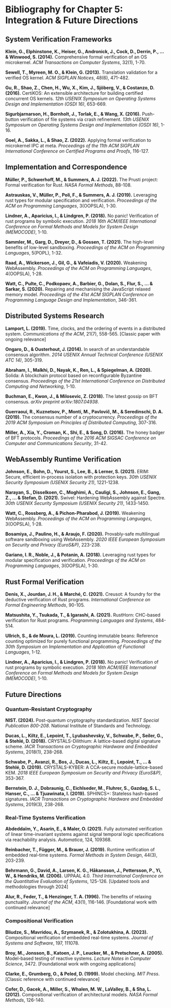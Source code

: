 # Bibliography for Chapter 5: Integration & Future Directions

## System Verification Frameworks

**Klein, G., Elphinstone, K., Heiser, G., Andronick, J., Cock, D., Derrin, P.,
... & Winwood, S. (2014).** Comprehensive formal verification of an OS
microkernel. _ACM Transactions on Computer Systems_, 32(1), 1-70.

**Sewell, T., Myreen, M. O., & Klein, G. (2013).** Translation validation for a
verified OS kernel. _ACM SIGPLAN Notices_, 48(6), 471-482.

**Gu, R., Shao, Z., Chen, H., Wu, X., Kim, J., Sjöberg, V., & Costanzo, D.
(2016).** CertiKOS: An extensible architecture for building certified concurrent
OS kernels. _12th USENIX Symposium on Operating Systems Design and
Implementation (OSDI 16)_, 653-669.

**Sigurbjarnarson, H., Bornholt, J., Torlak, E., & Wang, X. (2016).**
Push-button verification of file systems via crash refinement. _13th USENIX
Symposium on Operating Systems Design and Implementation (OSDI 16)_, 1-16.

**Goel, A., Sakka, L., & Shao, Z. (2022).** Applying formal verification to
microkernel IPC at meta. _Proceedings of the 11th ACM SIGPLAN International
Conference on Certified Programs and Proofs_, 116-127.

## Implementation and Correspondence

**Müller, P., Schwerhoff, M., & Summers, A. J. (2022).** The Prusti project:
Formal verification for Rust. _NASA Formal Methods_, 88-108.

**Astrauskas, V., Müller, P., Poli, F., & Summers, A. J. (2019).** Leveraging
rust types for modular specification and verification. _Proceedings of the ACM
on Programming Languages_, 3(OOPSLA), 1-30.

**Lindner, A., Aparicius, I., & Lindgren, P. (2018).** No panic! Verification of
rust programs by symbolic execution. _2018 16th ACM/IEEE International
Conference on Formal Methods and Models for System Design (MEMOCODE)_, 1-10.

**Sammler, M., Garg, D., Dreyer, D., & Gossen, T. (2021).** The high-level
benefits of low-level sandboxing. _Proceedings of the ACM on Programming
Languages_, 5(POPL), 1-32.

**Raad, A., Wickerson, J., Gil, G., & Vafeiadis, V. (2020).** Weakening
WebAssembly. _Proceedings of the ACM on Programming Languages_, 4(OOPSLA), 1-28.

**Watt, C., Pulte, C., Podkopaev, A., Barbier, G., Dolan, S., Flur, S., ... &
Sarkar, S. (2020).** Repairing and mechanising the JavaScript relaxed memory
model. _Proceedings of the 41st ACM SIGPLAN Conference on Programming Language
Design and Implementation_, 346-361.

## Distributed Systems Research

**Lamport, L. (2019).** Time, clocks, and the ordering of events in a
distributed system. _Communications of the ACM_, 21(7), 558-565. [Classic paper
with ongoing relevance]

**Ongaro, D., & Ousterhout, J. (2014).** In search of an understandable
consensus algorithm. _2014 USENIX Annual Technical Conference (USENIX ATC 14)_,
305-319.

**Abraham, I., Malkhi, D., Nayak, K., Ren, L., & Spiegelman, A. (2020).**
Solida: A blockchain protocol based on reconfigurable Byzantine consensus.
_Proceedings of the 21st International Conference on Distributed Computing and
Networking_, 1-10.

**Buchman, E., Kwon, J., & Milosevic, Z. (2018).** The latest gossip on BFT
consensus. _arXiv preprint arXiv:1807.04938_.

**Guerraoui, R., Kuznetsov, P., Monti, M., Pavlovič, M., & Seredinschi, D. A.
(2019).** The consensus number of a cryptocurrency. _Proceedings of the 2019 ACM
Symposium on Principles of Distributed Computing_, 307-316.

**Miller, A., Xia, Y., Croman, K., Shi, E., & Song, D. (2016).** The honey
badger of BFT protocols. _Proceedings of the 2016 ACM SIGSAC Conference on
Computer and Communications Security_, 31-42.

## WebAssembly Runtime Verification

**Johnson, E., Bohn, D., Yourst, S., Lee, B., & Lerner, S. (2021).** ERIM:
Secure, efficient in-process isolation with protection keys. _30th USENIX
Security Symposium (USENIX Security 21)_, 1221-1238.

**Narayan, S., Disselkoen, C., Moghimi, A., Cauligi, S., Johnson, E., Gang, Z.,
... & Stefan, D. (2021).** Swivel: Hardening WebAssembly against Spectre. _30th
USENIX Security Symposium (USENIX Security 21)_, 1433-1450.

**Watt, C., Rossberg, A., & Pichon-Pharabod, J. (2019).** Weakening WebAssembly.
_Proceedings of the ACM on Programming Languages_, 3(OOPSLA), 1-28.

**Bosamiya, J., Paulino, H., & Araujo, F. (2020).** Provably-safe multilingual
software sandboxing using WebAssembly. _2020 IEEE European Symposium on Security
and Privacy (EuroS&P)_, 223-238.

**Gariano, I. R., Noble, J., & Potanin, A. (2018).** Leveraging rust types for
modular specification and verification. _Proceedings of the ACM on Programming
Languages_, 3(OOPSLA), 1-30.

## Rust Formal Verification

**Denis, X., Jourdan, J. H., & Marché, C. (2021).** Creusot: A foundry for the
deductive verification of Rust programs. _International Conference on Formal
Engineering Methods_, 90-105.

**Matsushita, Y., Tsukada, T., & Igarashi, A. (2021).** RustHorn: CHC-based
verification for Rust programs. _Programming Languages and Systems_, 484-514.

**Ullrich, S., & de Moura, L. (2019).** Counting immutable beans: Reference
counting optimized for purely functional programming. _Proceedings of the 30th
Symposium on Implementation and Application of Functional Languages_, 1-12.

**Lindner, A., Aparicius, I., & Lindgren, P. (2018).** No panic! Verification of
rust programs by symbolic execution. _2018 16th ACM/IEEE International
Conference on Formal Methods and Models for System Design (MEMOCODE)_, 1-10.

## Future Directions

### Quantum-Resistant Cryptography

**NIST. (2024).** Post-quantum cryptography standardization. _NIST Special
Publication 800-208_. National Institute of Standards and Technology.

**Ducas, L., Kiltz, E., Lepoint, T., Lyubashevsky, V., Schwabe, P., Seiler, G.,
& Stehlé, D. (2018).** CRYSTALS-Dilithium: A lattice-based digital signature
scheme. _IACR Transactions on Cryptographic Hardware and Embedded Systems_,
2018(1), 238-268.

**Schwabe, P., Avanzi, R., Bos, J., Ducas, L., Kiltz, E., Lepoint, T., ... &
Stehlé, D. (2019).** CRYSTALS-KYBER: A CCA-secure module-lattice-based KEM.
_2018 IEEE European Symposium on Security and Privacy (EuroS&P)_, 353-367.

**Bernstein, D. J., Dobraunig, C., Eichlseder, M., Fluhrer, S., Gazdag, S. L.,
Hanser, C., ... & Tjuawinata, I. (2019).** SPHINCS+: Stateless hash-based
signatures. _IACR Transactions on Cryptographic Hardware and Embedded Systems_,
2019(3), 238-268.

### Real-Time Systems Verification

**Abdeddaïm, Y., Asarin, E., & Maler, O. (2021).** Fully automated verification
of linear time-invariant systems against signal temporal logic specifications
via reachability analysis. _Automatica_, 124, 109368.

**Reinbacher, T., Függer, M., & Brauer, J. (2019).** Runtime verification of
embedded real-time systems. _Formal Methods in System Design_, 44(3), 203-239.

**Behrmann, G., David, A., Larsen, K. G., Håkansson, J., Pettersson, P., Yi, W.,
& Hendriks, M. (2006).** UPPAAL 4.0. _Third International Conference on the
Quantitative Evaluation of Systems_, 125-126. [Updated tools and methodologies
through 2024]

**Alur, R., Feder, T., & Henzinger, T. A. (1996).** The benefits of relaxing
punctuality. _Journal of the ACM_, 43(1), 116-146. [Foundational work with
continued relevance]

### Compositional Verification

**Bliudze, S., Mavridou, A., Szymanek, R., & Zolotukhina, A. (2023).**
Compositional verification of embedded real-time systems. _Journal of Systems
and Software_, 197, 111078.

**Broy, M., Jonsson, B., Katoen, J. P., Leucker, M., & Pretschner, A. (2005).**
Model-based testing of reactive systems. _Lecture Notes in Computer
Science_, 3472. [Foundational work with ongoing applications]

**Clarke, E., Grumberg, O., & Peled, D. (1999).** Model checking. _MIT Press_.
[Classic reference with continued relevance]

**Cofer, D., Gacek, A., Miller, S., Whalen, M. W., LaValley, B., & Sha, L.
(2012).** Compositional verification of architectural models. _NASA Formal
Methods_, 126-140.
